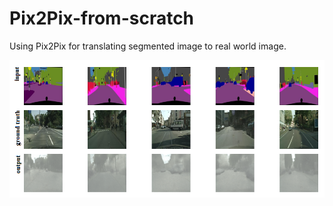 # Pix2Pix-from-scratch
Using Pix2Pix for translating segmented image to real world image.

![res](https://github.com/mohammadAbbasniya/Pix2Pix-from-scratch/blob/main/rc/res.png)

